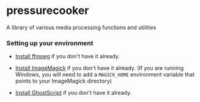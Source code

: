 # pressurecooker
A library of various media processing functions and utilities


### Setting up your environment

* [Install ffmpeg](https://ffmpeg.org/) if you don't have it already.

* [Install ImageMagick](https://www.imagemagick.org/) if you don't have it already. (If you are running Windows, you will need to add a `MAGICK_HOME` environment variable that points to your ImageMagick directory)

* [Install GhostScript](https://www.ghostscript.com/) if you don't have it already.
